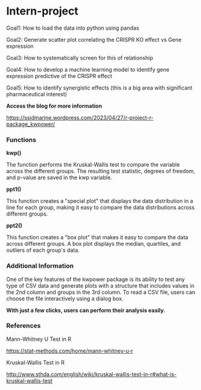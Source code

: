 # Intern-project
Goal1: How to load the data into python using pandas

Goal2: Generate scatter plot correlating the CRISPR KO effect vs Gene expression

Goal3: How to systematically screen for this of relationship

Goal4: How to develop a machine learning model to identify gene expression predictive of the CRISPR effect

Goal5: How to identify synergistic effects (this is a big area with significant pharmaceutical interest)


**Access the blog for more information**

<https://ssidmarine.wordpress.com/2023/04/27/r-project-r-package_kwpower/>

### Functions

**kwp()**

The function performs the Kruskal-Wallis test to compare the variable across the different groups. The resulting test statistic, degrees of freedom, and p-value are saved in the kwp variable.

**ppt1()**

This function creates a "special plot" that displays the data distribution in a line for each group, making it easy to compare the data distributions across different groups.

**ppt2()**

This function creates a "box plot" that makes it easy to compare the data across different groups. A box plot displays the median, quartiles, and outliers of each group's data.

### Additional Information

One of the key features of the kwpower package is its ability to test any type of CSV data and generate plots with a structure that includes values in the 2nd column and groups in the 3rd column. To read a CSV file, users can choose the file interactively using a dialog box.

**With just a few clicks, users can perform their analysis easily.**

### References

Mann-Whitney U Test in R

<https://stat-methods.com/home/mann-whitney-u-r>

Kruskal-Wallis Test in R

<http://www.sthda.com/english/wiki/kruskal-wallis-test-in-r#what-is-kruskal-wallis-test>
